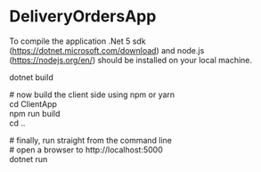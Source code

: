 # DeliveryOrdersApp

To compile the application .Net 5 sdk (https://dotnet.microsoft.com/download) and node.js (https://nodejs.org/en/) 
should be installed on your local machine.  

[comment]: # (build the server side)  
dotnet build  

\# now build the client side using npm or yarn  
cd ClientApp  
npm run build  
cd ..  
  
\# finally, run straight from the command line  
\# open a browser to http://localhost:5000  
dotnet run  

